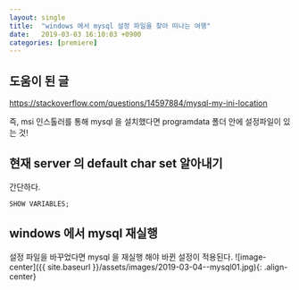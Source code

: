 ```yaml
---
layout: single
title:  "windows 에서 mysql 설정 파일을 찾아 떠나는 여행"
date:   2019-03-03 16:10:03 +0900
categories: [premiere]
--- 
```


## 도움이 된 글

https://stackoverflow.com/questions/14597884/mysql-my-ini-location

즉, msi 인스톨러를 통해 mysql 을 설치했다면 programdata 폴더 안에 설정파일이 있는 것!


## 현재 server 의 default char set 알아내기
간단하다.
```mysql
SHOW VARIABLES;
```



## windows 에서 mysql 재실행
설정 파일을 바꾸었다면 mysql 을 재실행 해야 바뀐 설정이 적용된다.
![image-center]({{ site.baseurl }}/assets/images/2019-03-04--mysql01.jpg){: .align-center}














